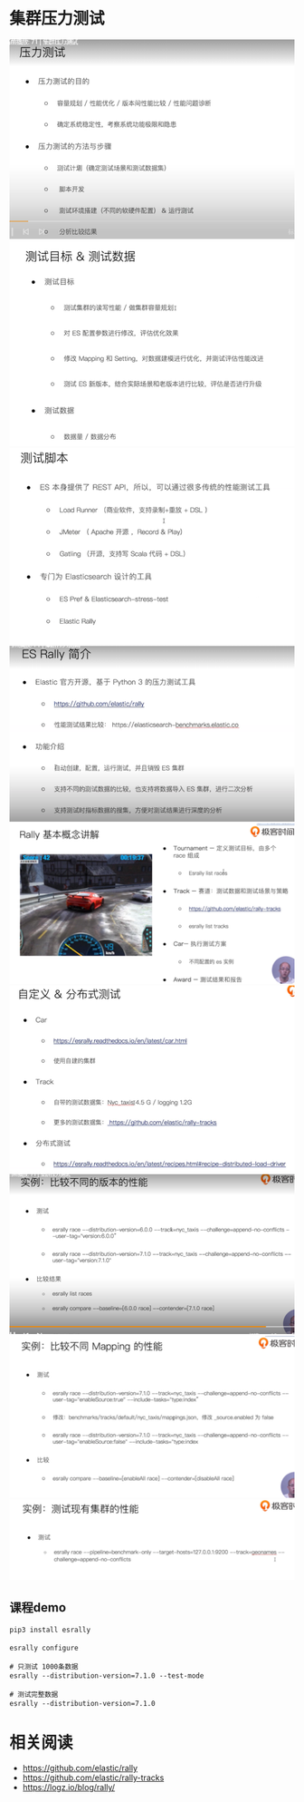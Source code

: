 # 集群压力测试
![](0.png)
![](1.png)
![](2.png)
![](3.png)
![](4.png)
![](5.png)
![](6.png)
![](7.png)
![现存集群压力测试](8.png)

## 课程demo
```
pip3 install esrally

esrally configure

# 只测试 1000条数据
esrally --distribution-version=7.1.0 --test-mode

# 测试完整数据
esrally --distribution-version=7.1.0

```
# 相关阅读
- https://github.com/elastic/rally
- https://github.com/elastic/rally-tracks
- https://logz.io/blog/rally/
